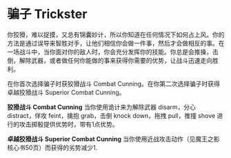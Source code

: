 # 骗子 Trickster

你狡猾，难以捉摸，又总有锦囊妙计，所以你知道在任何情况下如何占上风。你的方法是通过误导来智胜对手，让他们相信你会做一件事，然后才会做相反的事。在一场战斗中，当你面对你的敌人时，你会充分发挥你的技能。你总是会推搡，击倒，解除武器，或者做任何你能做的事来获得你需要的优势，让战斗迅速走向胜利。

在你首次选择骗子时获狡猾战斗 Combat
Cunning。在你第二次选择骗子时获得卓越狡猾战斗 Superior Combat Cunning。

**狡猾战斗 Combat Cunning** 当你使用诡计来为解除武器 disarm，分心
distract，佯攻 feint，擒抱 grab，击倒 knock down，拖拽 pull，推撞 shove
进行的攻击掷骰提供优势时，带有1点优势。

**卓越狡猾战斗 Superior Combat Cunning**
当你使用近战攻击动作（见魔王之影核心书50页）而获得的劣势减少1.
